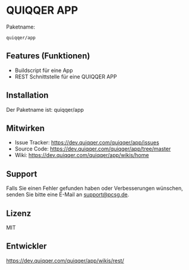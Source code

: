 
QUIQQER APP
========

Paketname:

    quiqqer/app


Features (Funktionen)
--------

- Buildscript für eine App
- REST Schnittstelle für eine QUIQQER APP


Installation
------------

Der Paketname ist: quiqqer/app

Mitwirken
----------

- Issue Tracker: https://dev.quiqqer.com/quiqqer/app/issues
- Source Code: https://dev.quiqqer.com/quiqqer/app/tree/master
- Wiki: https://dev.quiqqer.com/quiqqer/app/wikis/home

Support
-------

Falls Sie einen Fehler gefunden haben oder Verbesserungen wünschen,
senden Sie bitte eine E-Mail an support@pcsg.de.


Lizenz
-------

MIT

Entwickler
--------

https://dev.quiqqer.com/quiqqer/app/wikis/rest/